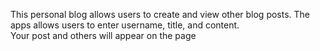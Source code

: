 This personal blog allows users to create and view other blog posts. 
 The apps allows users to enter username, title, and content.  
 Your post and others will appear on the page 
